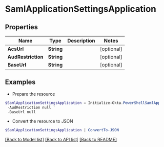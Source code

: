 # SamlApplicationSettingsApplication
## Properties

Name | Type | Description | Notes
------------ | ------------- | ------------- | -------------
**AcsUrl** | **String** |  | [optional] 
**AudRestriction** | **String** |  | [optional] 
**BaseUrl** | **String** |  | [optional] 

## Examples

- Prepare the resource
```powershell
$SamlApplicationSettingsApplication = Initialize-Okta.PowerShellSamlApplicationSettingsApplication  -AcsUrl null `
 -AudRestriction null `
 -BaseUrl null
```

- Convert the resource to JSON
```powershell
$SamlApplicationSettingsApplication | ConvertTo-JSON
```

[[Back to Model list]](../README.md#documentation-for-models) [[Back to API list]](../README.md#documentation-for-api-endpoints) [[Back to README]](../README.md)

